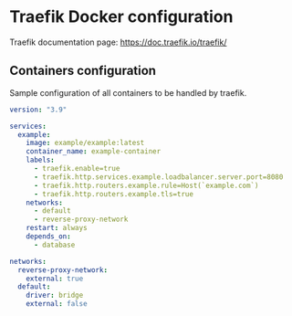# Traefik Docker configuration

Traefik documentation page: https://doc.traefik.io/traefik/

## Containers configuration
Sample configuration of all containers to be handled by traefik.

```yaml
version: "3.9"

services:
  example:
    image: example/example:latest
    container_name: example-container
    labels:
      - traefik.enable=true
      - traefik.http.services.example.loadbalancer.server.port=8080
      - traefik.http.routers.example.rule=Host(`example.com`)
      - traefik.http.routers.example.tls=true
    networks:
      - default
      - reverse-proxy-network
    restart: always
    depends_on:
      - database

networks:
  reverse-proxy-network:
    external: true
  default:
    driver: bridge
    external: false
````
